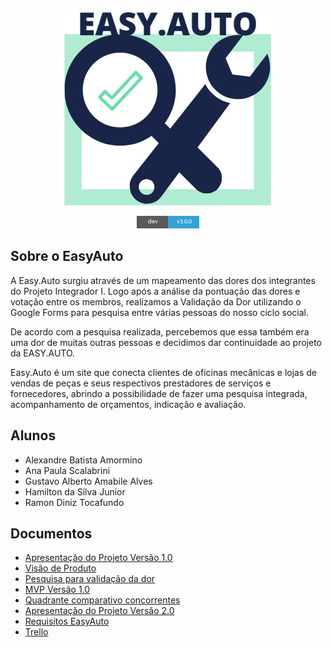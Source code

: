 <p align="center"><img src="assets/img/easyauto-logo.jpg"></p>

<p align="center">
    <a href="#"><img src="assets/img/version.png"></a>
</p>

## Sobre o EasyAuto

A Easy.Auto surgiu através de um mapeamento das dores dos integrantes do Projeto Integrador I. Logo após a análise da pontuação das dores e votação entre os membros, realizamos a Validação da Dor utilizando o Google Forms para pesquisa entre várias pessoas do nosso ciclo social.

De acordo com a pesquisa realizada, percebemos que essa também era uma dor de muitas outras pessoas e decidimos dar continuidade ao projeto da EASY.AUTO.

Easy.Auto é um site que conecta clientes de oficinas mecânicas e lojas de vendas de peças e seus respectivos prestadores de serviços e fornecedores, abrindo a possibilidade de fazer uma pesquisa integrada, acompanhamento de orçamentos, indicação e avaliação.

## Alunos

- Alexandre Batista Amormino
- Ana Paula Scalabrini
- Gustavo Alberto Amabile Alves
- Hamilton da Silva Junior
- Ramon Diniz Tocafundo

## Documentos

- [Apresentação do Projeto Versão 1.0](assets/documents/apresentacao-projeto-easyauto-v1.0.pdf)
- [Visão de Produto](assets/img/apresentacao-projeto-easy-auto.pdf)
- [Pesquisa para validação da dor](assets/img/formulario-validacao-dor.docx)
- [MVP Versão 1.0](assets/img/mvp-v1.PPTX)
- [Quadrante comparativo concorrentes](assets/img/quadrante-comparativo-concorrentes.pptx)
- [Apresentação do Projeto Versão 2.0](assets/documents/apresentacao-projeto-easyauto-v2.0.pptx)
- [Requisitos EasyAuto](assets/documents/requisitos-easyauto.pdf)
- [Trello](https://trello.com/invite/b/c0Ok7DlD/7607e52576b22ae13db58579e328aa38/projeto-integrador-2)
